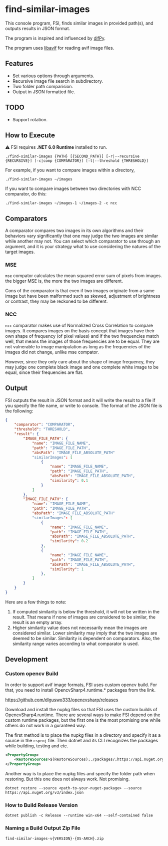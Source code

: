 # find-similar-images
This console program, FSI, finds similar images in provided path(s),
and outputs results in JSON format.

The program is inspired and influenced by [difPy][difPy].

The program uses [libavif][libavif] for reading avif image files.

## Features
- Set various options through arguments.
- Recursive image file search in subdirectory.
- Two folder path comparision.
- Output in JSON formatted file.

## TODO
- Support rotation.

## How to Execute
⚠️ FSI requires **.NET 6.0 Runtime** installed to run.

```shell
./find-similar-images {PATH} [{SECOND_PATH}] [-r|--recursive {RECURSIVE}] [-c|comp {COMPARATOR}] [-t|--threshold {THRESHOLD}]
```
For example, if you want to compare images within a directory,
```shell
./find-similar-images ~/images
```
If you want to compare images between two directories with NCC comparator, do this:
```shell
./find-similar-images ~/images-1 ~/images-2 -c ncc
```

## Comparators
A comparator compares two images in its own algorithms and their behaviors vary significantly
that one may judge the two images are similar while another may not.
You can select which comparator to use through an argument,
and it is your strategy what to use considering the natures of the target images.

### MSE
`mse` compator calculates the mean squared error sum of pixels from images.
the bigger MSE is, the more the two images are different.

Cons of the comparator is that even if two images originate from a same image but
have been malformed such as skewed, adjustment of brightness or contrast,
they may be reckoned to be different.

### NCC
`ncc` comparator makes use of Normalized Cross Correlation to compare images.
It compares images on the basis concept that images have their own shape of frequency (of pixel values)
and if the two frequencies match well, that means the images of those frequencies are to be equal.
They are not vulnerable to image manipulation as long as
the frequencies of the images did not change, unlike mse compator.

However, since they only care about the shape of image frequency, they may judge one complete black image
and one complete white image to be equal, since their frequencies are flat.

## Output
FSI outputs the result in JSON format and it will write the result to a file if you specify the file name,
or write to console.
The format of the JSON file is the following:
```json
{
    "comparator": "COMPARATOR",
    "threshold": "THRESHOLD",
    "result": {
        "IMAGE_FILE_PATH": {
            "name": "IMAGE_FILE_NAME",
            "path": "IMAGE_FILE_PATH",
            "absPath": "IMAGE_FILE_ABSOLUTE_PATH"
            "similarImages": [
                {
                    "name": "IMAGE_FILE_NAME",
                    "path": "IMAGE_FILE_PATH",
                    "absPath": "IMAGE_FILE_ABSOLUTE_PATH",
                    "similarity": 0.1
                }
            ]
        },
        "IMAGE_FILE_PATH": {
            "name": "IMAGE_FILE_NAME",
            "path": "IMAGE_FILE_PATH",
            "absPath": "IMAGE_FILE_ABSOLUTE_PATH"
            "similarImages": [
                {
                    "name": "IMAGE_FILE_NAME",
                    "path": "IMAGE_FILE_PATH",
                    "absPath": "IMAGE_FILE_ABSOLUTE_PATH",
                    "similarity": 0.2
                },
                {
                    "name": "IMAGE_FILE_NAME",
                    "path": "IMAGE_FILE_PATH",
                    "absPath": "IMAGE_FILE_ABSOLUTE_PATH",
                    "similarity": 1
                },
            ]
        }
    }
}
```

Here are a few things to note:
1. If computed similarity is below the threshold, it will not be written in the result.
That means if none of images are considered to be similar, the result is an empty array.
2. Higher similarity value does not necessarily mean the images are considered similar.
Lower similarity may imply that the two images are deemed to be similar.
Similarity is dependent on comparators. Also, the similarity range varies according to what comparator is used.

## Development
### Custom opencv Build
In order to support avif image formats, FSI uses custom opencv build.
For that, you need to install OpencvSharp4.runtime.\* packages from the link.

https://github.com/dlguswo333/opencvsharp/releases

Download and install the nupkg files so that FSI uses the custom builds of OpencvSharp4.runtime.
There are several ways to make FSI depend on the custom runtime packages,
but the first one is the most promising one while others do not work in a guranteed way.

The first method is to place the nupkg files in a directory and specify it as a source in the `csproj` file.
Then dotnet and its CLI recognizes the packages while building, testing and etc.
```xml
<PropertyGroup>
    <RestoreSources>$(RestoreSources);./packages/;https://api.nuget.org/v3/index.json;</RestoreSources>
</PropertyGroup>
```

Another way is to place the nupkg files and specify the folder path when restoring.
But this one does not always work. Not promising.

```shell
dotnet restore --source <path-to-your-nuget-package> --source https://api.nuget.org/v3/index.json
```

### How to Build Release Version
```shell
dotnet publish -c Release --runtime win-x64 --self-contained false
```

### Naming a Build Output Zip File
```text
find-similar-images-v{VERSION}-{OS-ARCH}.zip
```


[difPy]: https://github.com/elisemercury/Duplicate-Image-Finder
[libavif]: https://github.com/AOMediaCodec/libavif
